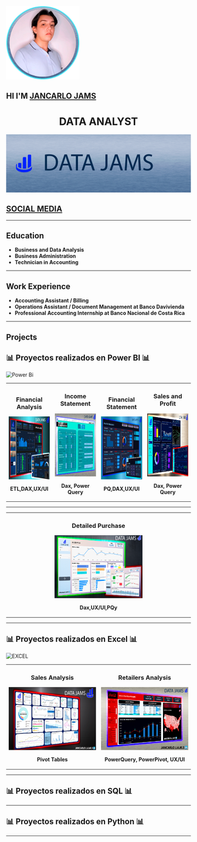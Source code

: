 <div align="left">
  <img src="TP1/Perfil%20circular.png" width="200" alt="Logo de Jancarlo Jams">
  <h2>HI I'M <a href="https://beacons.ai/data_jams">JANCARLO JAMS</a></h2>
</div>

<div align="center">
  <h1>DATA ANALYST</h1>
</div>

<div align="center">
  <img src="TP1/Banner%203.png" alt="Banner">
</div>

<div align="left">
  <h2><a href="https://beacons.ai/data_jams"><strong>SOCIAL MEDIA</strong></a></h2>
</div>

---

## Education

- **Business and Data Analysis**  
- **Business Administration**  
- **Technician in Accounting**  

---

## Work Experience

- **Accounting Assistant / Billing**  
- **Operations Assistant / Document Management at Banco Davivienda**  
- **Professional Accounting Internship at Banco Nacional de Costa Rica**  

---

## Projects

## 📊 **Proyectos realizados en Power BI** 📊
![Power Bi](https://img.shields.io/badge/power_bi-F2C811?style=for-the-badge&logo=powerbi&logoColor=black)

<table>
<tr>
<td width="25%">
<h3 align="center">Financial Analysis</h3>
<div align="center">
  <a href="https://app.powerbi.com/view?r=eyJrIjoiYWQ2YzJkNjEtZjJkNS00YjBlLTliODItMjQwY2Y0NDZjMjk3IiwidCI6ImRmODY3OWNkLWE4MGUtNDVkOC05OWFjLWM4M2VkN2ZmOTVhMCJ9" target="_blank">
    <img src="TP1/Miaturas/04%20-%20Miniatura%20Finaciero%20enfocado%20en%20ingresos%20y%20gastos.png" width="240" height="171" alt="Power BI">
  </a>
  <p><strong>ETL,DAX,UX/UI</strong></p>
</div>
</td>

<td width="25%">
<h3 align="center">Income Statement</h3>
<div align="center">
  <a href="https://app.powerbi.com/view?r=eyJrIjoiZmU5NzMzY2EtMGRjZi00Mjg3LWEzZmUtMDc0ZTM5Mjg2Zjk1IiwidCI6ImRmODY3OWNkLWE4MGUtNDVkOC05OWFjLWM4M2VkN2ZmOTVhMCJ9" target="_blank">
    <img src="TP1/Miaturas/03%20-%20Miniatura%20Income%20statement.png" width="240" height="171" alt="Power BI">
  </a>
  <p><strong>Dax, Power Query</strong></p>
</div>
</td>

<td width="25%">
<h3 align="center">Financial Statement</h3>
<div align="center">
  <a href="https://app.powerbi.com/view?r=eyJrIjoiZWI4NTJiZDUtOTNkMC00OGExLTk2OGQtYjIyYjNkZjYyZmViIiwidCI6ImRmODY3OWNkLWE4MGUtNDVkOC05OWFjLWM4M2VkN2ZmOTVhMCJ9" target="_blank">
    <img src="TP1/Miaturas/02 - Miniatura Analisis Financiera DATA JAMS .png" width="240" height="171" alt="Power BI">
  </a>
  <p><strong>PQ,DAX,UX/UI</strong></p>
</div>
</td>

<td width="25%">
<h3 align="center">Sales and Profit</h3>
<div align="center">
  <a href="https://app.powerbi.com/view?r=eyJrIjoiNzE0NWUwNzQtYWE4ZC00MTVlLWIwZjEtNDI0NDE3ZGFhZjQwIiwidCI6ImRmODY3OWNkLWE4MGUtNDVkOC05OWFjLWM4M2VkN2ZmOTVhMCJ9" target="_blank">
    <img src="TP1/Miaturas/01 - Miniatura Ganacias, Perdidas y Ventas .png" width="240" height="171" alt="Power BI">
  </a>
  <p><strong>Dax, Power Query</strong></p>
</div>
</td>
</tr>
</table>

---

<table>
<tr>

  <td width="25%">
<h3 align="center">Detailed Purchase</h3>
<div align="center">
  <a href="https://app.powerbi.com/view?r=eyJrIjoiYjYwYzQ2MDUtNDYxYS00MWFiLTg0ZDAtY2ZlNDYwM2M3NTI3IiwidCI6ImRmODY3OWNkLWE4MGUtNDVkOC05OWFjLWM4M2VkN2ZmOTVhMCJ9" target="_blank">
    <img src="TP1/Miaturas/06 - Miniature DETAILED PURCHASE ANALYSIS .png" width="240" height="171" alt="Power BI">
  </a>
  <p><strong>Dax,UX/UI,PQy</strong></p>
</div>
</tr>
</table>

---

## 📊 **Proyectos realizados en Excel** 📊
![EXCEL](https://img.shields.io/badge/Microsoft_Excel-217346?style=for-the-badge&logo=microsoft-excel&logoColor=white)

<table>
<tr>
<td width="25%">
<h3 align="center">Sales Analysis</h3>
<div align="center">
  <a href="https://1drv.ms/x/c/0094455fe6605258/UQRYUmDmX0WUIIAAeAAAAAAAAOvQb9TFyBV21Fo" target="_blank">
    <img src="TP1/Miniaturas Excel/01 - Miniatura metricas rendimiento de ventas - vendedores_.png" width="240" height="171" alt="Power BI">
  </a>
  <p><strong>Pivot Tables</strong></p>
</div>
</td>

  <td width="25%">
<h3 align="center">Retailers Analysis</h3>
<div align="center">
  <a href="https://1drv.ms/x/c/0094455fe6605258/IQQ3UIXQgrdFTIft1Pd-JqtCAT7burRzjjhBHTFiPUwo2No" target="_blank">
    <img src="TP1/Miniaturas Excel/02 - Miniatura Coca-cola Retailers.png" width="240" height="171" alt="Power BI">
  </a>
  <p><strong>PowerQuery, PowerPivot, UX/UI</strong></p>
</div>
</td>
</tr>
</table>

---

## 📊 **Proyectos realizados en SQL** 📊

---

## 📊 **Proyectos realizados en Python** 📊

---
